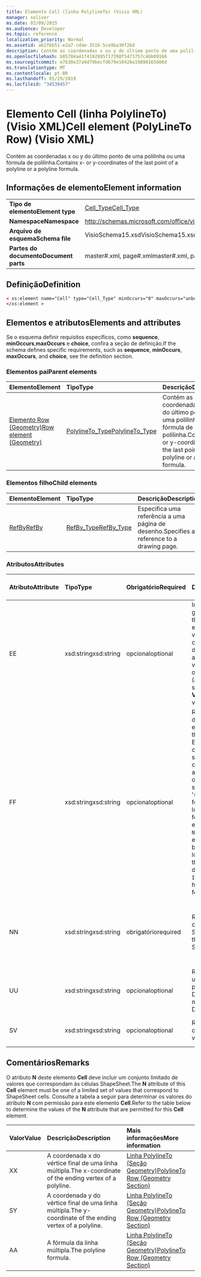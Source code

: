 ```yaml
---
title: Elemento Cell (linha PolylineTo) (Visio XML)
manager: soliver
ms.date: 03/09/2015
ms.audience: Developer
ms.topic: reference
localization_priority: Normal
ms.assetid: a62fbb51-e2a7-cdae-3516-5ce9ba30f26d
description: Contém as coordenadas x ou y do último ponto de uma polilinha ou uma fórmula de polilinha.
ms.openlocfilehash: b85784a41f4192895f17390f5473757c4bb09166
ms.sourcegitcommit: e7b38e37a9d79becfd679e10420a19890165606d
ms.translationtype: MT
ms.contentlocale: pt-BR
ms.lasthandoff: 05/29/2019
ms.locfileid: "34539457"
---
```

# <a name="cell-element-polylineto-row-visio-xml"></a><span data-ttu-id="0c72b-103">Elemento Cell (linha PolylineTo) (Visio XML)</span><span class="sxs-lookup"><span data-stu-id="0c72b-103">Cell element (PolyLineTo Row) (Visio XML)</span></span>

<span data-ttu-id="0c72b-104">Contém as coordenadas x ou y do último ponto de uma polilinha ou uma fórmula de polilinha.</span><span class="sxs-lookup"><span data-stu-id="0c72b-104">Contains x- or y-coordinates of the last point of a polyline or a polyline formula.</span></span>
  
## <a name="element-information"></a><span data-ttu-id="0c72b-105">Informações de elemento</span><span class="sxs-lookup"><span data-stu-id="0c72b-105">Element information</span></span>

|||
|:-----|:-----|
|<span data-ttu-id="0c72b-106">**Tipo de elemento**</span><span class="sxs-lookup"><span data-stu-id="0c72b-106">**Element type**</span></span> <br/> |[<span data-ttu-id="0c72b-107">Cell_Type</span><span class="sxs-lookup"><span data-stu-id="0c72b-107">Cell_Type</span></span>](cell_type-complextypevisio-xml.md) <br/> |
|<span data-ttu-id="0c72b-108">**Namespace**</span><span class="sxs-lookup"><span data-stu-id="0c72b-108">**Namespace**</span></span> <br/> |http://schemas.microsoft.com/office/visio/2012/main  <br/> |
|<span data-ttu-id="0c72b-109">**Arquivo de esquema**</span><span class="sxs-lookup"><span data-stu-id="0c72b-109">**Schema file**</span></span> <br/> |<span data-ttu-id="0c72b-110">VisioSchema15.xsd</span><span class="sxs-lookup"><span data-stu-id="0c72b-110">VisioSchema15.xsd</span></span>  <br/> |
|<span data-ttu-id="0c72b-111">**Partes do documento**</span><span class="sxs-lookup"><span data-stu-id="0c72b-111">**Document parts**</span></span> <br/> |<span data-ttu-id="0c72b-112">master#.xml, page#.xml</span><span class="sxs-lookup"><span data-stu-id="0c72b-112">master#.xml, page#.xml</span></span>  <br/> |
   
## <a name="definition"></a><span data-ttu-id="0c72b-113">Definição</span><span class="sxs-lookup"><span data-stu-id="0c72b-113">Definition</span></span>

```XML
< xs:element name="Cell" type="Cell_Type" minOccurs="0" maxOccurs="unbounded" >
</xs:element >
```

## <a name="elements-and-attributes"></a><span data-ttu-id="0c72b-114">Elementos e atributos</span><span class="sxs-lookup"><span data-stu-id="0c72b-114">Elements and attributes</span></span>

<span data-ttu-id="0c72b-115">Se o esquema definir requisitos específicos, como **sequence**, **minOccurs**,**maxOccurs** e **choice**, confira a seção de definição.</span><span class="sxs-lookup"><span data-stu-id="0c72b-115">If the schema defines specific requirements, such as **sequence**, **minOccurs**, **maxOccurs**, and **choice**, see the definition section.</span></span> 
  
### <a name="parent-elements"></a><span data-ttu-id="0c72b-116">Elementos pai</span><span class="sxs-lookup"><span data-stu-id="0c72b-116">Parent elements</span></span>

|<span data-ttu-id="0c72b-117">**Elemento**</span><span class="sxs-lookup"><span data-stu-id="0c72b-117">**Element**</span></span>|<span data-ttu-id="0c72b-118">**Tipo**</span><span class="sxs-lookup"><span data-stu-id="0c72b-118">**Type**</span></span>|<span data-ttu-id="0c72b-119">**Descrição**</span><span class="sxs-lookup"><span data-stu-id="0c72b-119">**Description**</span></span>|
|:-----|:-----|:-----|
|[<span data-ttu-id="0c72b-120">Elemento Row (Geometry)</span><span class="sxs-lookup"><span data-stu-id="0c72b-120">Row element (Geometry)</span></span>](row-element-geometry-sectionvisio-xml.md) <br/> |[<span data-ttu-id="0c72b-121">PolylineTo_Type</span><span class="sxs-lookup"><span data-stu-id="0c72b-121">PolylineTo_Type</span></span>](polylineto_type-complextypevisio-xml.md) <br/> |<span data-ttu-id="0c72b-122">Contém as coordenadas x ou y do último ponto de uma polilinha ou uma fórmula de polilinha.</span><span class="sxs-lookup"><span data-stu-id="0c72b-122">Contains x- or y-coordinates of the last point of a polyline or a polyline formula.</span></span>  <br/> |
   
### <a name="child-elements"></a><span data-ttu-id="0c72b-123">Elementos filho</span><span class="sxs-lookup"><span data-stu-id="0c72b-123">Child elements</span></span>

|<span data-ttu-id="0c72b-124">**Elemento**</span><span class="sxs-lookup"><span data-stu-id="0c72b-124">**Element**</span></span>|<span data-ttu-id="0c72b-125">**Tipo**</span><span class="sxs-lookup"><span data-stu-id="0c72b-125">**Type**</span></span>|<span data-ttu-id="0c72b-126">**Descrição**</span><span class="sxs-lookup"><span data-stu-id="0c72b-126">**Description**</span></span>|
|:-----|:-----|:-----|
|[<span data-ttu-id="0c72b-127">RefBy</span><span class="sxs-lookup"><span data-stu-id="0c72b-127">RefBy</span></span>](refby-element-cell_type-complextypevisio-xml.md) <br/> |[<span data-ttu-id="0c72b-128">RefBy_Type</span><span class="sxs-lookup"><span data-stu-id="0c72b-128">RefBy_Type</span></span>](refby_type-complextypevisio-xml.md) <br/> |<span data-ttu-id="0c72b-129">Especifica uma referência a uma página de desenho.</span><span class="sxs-lookup"><span data-stu-id="0c72b-129">Specifies a reference to a drawing page.</span></span>  <br/> |
   
### <a name="attributes"></a><span data-ttu-id="0c72b-130">Atributos</span><span class="sxs-lookup"><span data-stu-id="0c72b-130">Attributes</span></span>

|<span data-ttu-id="0c72b-131">**Atributo**</span><span class="sxs-lookup"><span data-stu-id="0c72b-131">**Attribute**</span></span>|<span data-ttu-id="0c72b-132">**Tipo**</span><span class="sxs-lookup"><span data-stu-id="0c72b-132">**Type**</span></span>|<span data-ttu-id="0c72b-133">**Obrigatório**</span><span class="sxs-lookup"><span data-stu-id="0c72b-133">**Required**</span></span>|<span data-ttu-id="0c72b-134">**Descrição**</span><span class="sxs-lookup"><span data-stu-id="0c72b-134">**Description**</span></span>|<span data-ttu-id="0c72b-135">**Valores possíveis**</span><span class="sxs-lookup"><span data-stu-id="0c72b-135">**Possible values**</span></span>|
|:-----|:-----|:-----|:-----|:-----|
|<span data-ttu-id="0c72b-136">E</span><span class="sxs-lookup"><span data-stu-id="0c72b-136">E</span></span>  <br/> |<span data-ttu-id="0c72b-137">xsd:string</span><span class="sxs-lookup"><span data-stu-id="0c72b-137">xsd:string</span></span>  <br/> |<span data-ttu-id="0c72b-138">opcional</span><span class="sxs-lookup"><span data-stu-id="0c72b-138">optional</span></span>  <br/> |<span data-ttu-id="0c72b-139">Indica que a fórmula gera um erro.</span><span class="sxs-lookup"><span data-stu-id="0c72b-139">Indicates that the formula evaluates to an error.</span></span> <span data-ttu-id="0c72b-140">O valor de **E** é atual (uma cadeia de mensagem de erro); o valor do atributo **V** é o último valor válido.</span><span class="sxs-lookup"><span data-stu-id="0c72b-140">The value of **E** is the current value (an error message string); the value of the **V** attribute is the last valid value.</span></span>  <br/> |<span data-ttu-id="0c72b-141">Uma cadeia de caracteres de mensagem de erro.</span><span class="sxs-lookup"><span data-stu-id="0c72b-141">An error message string.</span></span>  <br/> |
|<span data-ttu-id="0c72b-142">F</span><span class="sxs-lookup"><span data-stu-id="0c72b-142">F</span></span>  <br/> |<span data-ttu-id="0c72b-143">xsd:string</span><span class="sxs-lookup"><span data-stu-id="0c72b-143">xsd:string</span></span>  <br/> |<span data-ttu-id="0c72b-144">opcional</span><span class="sxs-lookup"><span data-stu-id="0c72b-144">optional</span></span>  <br/> | <span data-ttu-id="0c72b-145">Representa a fórmula do elemento.</span><span class="sxs-lookup"><span data-stu-id="0c72b-145">Represents the element's formula.</span></span> <span data-ttu-id="0c72b-146">Esse atributo pode conter uma das seguintes cadeias de caracteres:</span><span class="sxs-lookup"><span data-stu-id="0c72b-146">This attribute can contain one of the following strings:</span></span>  <br/>  <span data-ttu-id="0c72b-147">'(alguma fórmula)' se a fórmula existir localmente</span><span class="sxs-lookup"><span data-stu-id="0c72b-147">'(some formula)' if the formula exists locally</span></span>  <br/>  <span data-ttu-id="0c72b-148">`No Formula` se a fórmula estiver excluída ou bloqueada localmente</span><span class="sxs-lookup"><span data-stu-id="0c72b-148">`No Formula` if the formula is locally deleted or blocked</span></span>  <br/>  <span data-ttu-id="0c72b-149">`Inh` se a fórmula for herdada.</span><span class="sxs-lookup"><span data-stu-id="0c72b-149">`Inh` if the formula is inherited.</span></span>  <br/> |<span data-ttu-id="0c72b-150">Uma fórmula.</span><span class="sxs-lookup"><span data-stu-id="0c72b-150">A formula.</span></span>  <br/> |
|<span data-ttu-id="0c72b-151">N</span><span class="sxs-lookup"><span data-stu-id="0c72b-151">N</span></span>  <br/> |<span data-ttu-id="0c72b-152">xsd:string</span><span class="sxs-lookup"><span data-stu-id="0c72b-152">xsd:string</span></span>  <br/> |<span data-ttu-id="0c72b-153">obrigatório</span><span class="sxs-lookup"><span data-stu-id="0c72b-153">required</span></span>  <br/> |<span data-ttu-id="0c72b-154">Representa o nome da célula ShapeSheet.</span><span class="sxs-lookup"><span data-stu-id="0c72b-154">Represents the name of the ShapeSheet cell.</span></span>  <br/> |<span data-ttu-id="0c72b-155">O nome da célula ShapeSheet.</span><span class="sxs-lookup"><span data-stu-id="0c72b-155">The name of the ShapeSheet cell.</span></span>  <br/> <span data-ttu-id="0c72b-156">Confira a seção Comentários abaixo.</span><span class="sxs-lookup"><span data-stu-id="0c72b-156">See the Remarks section below.</span></span>  <br/> |
|<span data-ttu-id="0c72b-157">U</span><span class="sxs-lookup"><span data-stu-id="0c72b-157">U</span></span>  <br/> |<span data-ttu-id="0c72b-158">xsd:string</span><span class="sxs-lookup"><span data-stu-id="0c72b-158">xsd:string</span></span>  <br/> |<span data-ttu-id="0c72b-159">opcional</span><span class="sxs-lookup"><span data-stu-id="0c72b-159">optional</span></span>  <br/> |<span data-ttu-id="0c72b-160">Representa uma unidade de medida. O padrão é DL.</span><span class="sxs-lookup"><span data-stu-id="0c72b-160">Represents a unit of measure The default is DL.</span></span>  <br/> |<span data-ttu-id="0c72b-161">As unidades da célula.</span><span class="sxs-lookup"><span data-stu-id="0c72b-161">The units of the cell.</span></span>  <br/> |
|<span data-ttu-id="0c72b-162">S</span><span class="sxs-lookup"><span data-stu-id="0c72b-162">V</span></span>  <br/> |<span data-ttu-id="0c72b-163">xsd:string</span><span class="sxs-lookup"><span data-stu-id="0c72b-163">xsd:string</span></span>  <br/> |<span data-ttu-id="0c72b-164">opcional</span><span class="sxs-lookup"><span data-stu-id="0c72b-164">optional</span></span>  <br/> |<span data-ttu-id="0c72b-165">Representa o valor da célula.</span><span class="sxs-lookup"><span data-stu-id="0c72b-165">Represents the value of the cell.</span></span>  <br/> |<span data-ttu-id="0c72b-166">O valor da célula ShapeSheet.</span><span class="sxs-lookup"><span data-stu-id="0c72b-166">The value of the ShapeSheet cell.</span></span>  <br/> |
   
## <a name="remarks"></a><span data-ttu-id="0c72b-167">Comentários</span><span class="sxs-lookup"><span data-stu-id="0c72b-167">Remarks</span></span>

<span data-ttu-id="0c72b-168">O atributo **N** deste elemento **Cell** deve incluir um conjunto limitado de valores que correspondam às células ShapeSheet.</span><span class="sxs-lookup"><span data-stu-id="0c72b-168">The **N** attribute of this **Cell** element must be one of a limited set of values that correspond to ShapeSheet cells.</span></span> <span data-ttu-id="0c72b-169">Consulte a tabela a seguir para determinar os valores do atributo **N** com permissão para este elemento **Cell**.</span><span class="sxs-lookup"><span data-stu-id="0c72b-169">Refer to the table below to determine the values of the **N** attribute that are permitted for this **Cell** element.</span></span> 
  
|<span data-ttu-id="0c72b-170">**Valor**</span><span class="sxs-lookup"><span data-stu-id="0c72b-170">**Value**</span></span>|<span data-ttu-id="0c72b-171">**Descrição**</span><span class="sxs-lookup"><span data-stu-id="0c72b-171">**Description**</span></span>|<span data-ttu-id="0c72b-172">**Mais informações**</span><span class="sxs-lookup"><span data-stu-id="0c72b-172">**More information**</span></span>|
|:-----|:-----|:-----|
|<span data-ttu-id="0c72b-173">X</span><span class="sxs-lookup"><span data-stu-id="0c72b-173">X</span></span>  <br/> |<span data-ttu-id="0c72b-174">A coordenada x do vértice final de uma linha múltipla.</span><span class="sxs-lookup"><span data-stu-id="0c72b-174">The x-coordinate of the ending vertex of a polyline.</span></span>  <br/> |[<span data-ttu-id="0c72b-175">Linha PolylineTo (Seção Geometry)</span><span class="sxs-lookup"><span data-stu-id="0c72b-175">PolylineTo Row (Geometry Section)</span></span>](polylineto-row-geometry-section.md) <br/> |
|<span data-ttu-id="0c72b-176">S</span><span class="sxs-lookup"><span data-stu-id="0c72b-176">Y</span></span>  <br/> |<span data-ttu-id="0c72b-177">A coordenada y do vértice final de uma linha múltipla.</span><span class="sxs-lookup"><span data-stu-id="0c72b-177">The y-coordinate of the ending vertex of a polyline.</span></span>  <br/> |[<span data-ttu-id="0c72b-178">Linha PolylineTo (Seção Geometry)</span><span class="sxs-lookup"><span data-stu-id="0c72b-178">PolylineTo Row (Geometry Section)</span></span>](polylineto-row-geometry-section.md) <br/> |
|<span data-ttu-id="0c72b-179">A</span><span class="sxs-lookup"><span data-stu-id="0c72b-179">A</span></span>  <br/> |<span data-ttu-id="0c72b-180">A fórmula da linha múltipla.</span><span class="sxs-lookup"><span data-stu-id="0c72b-180">The polyline formula.</span></span>  <br/> |[<span data-ttu-id="0c72b-181">Linha PolylineTo (Seção Geometry)</span><span class="sxs-lookup"><span data-stu-id="0c72b-181">PolylineTo Row (Geometry Section)</span></span>](polylineto-row-geometry-section.md) <br/> |
   

